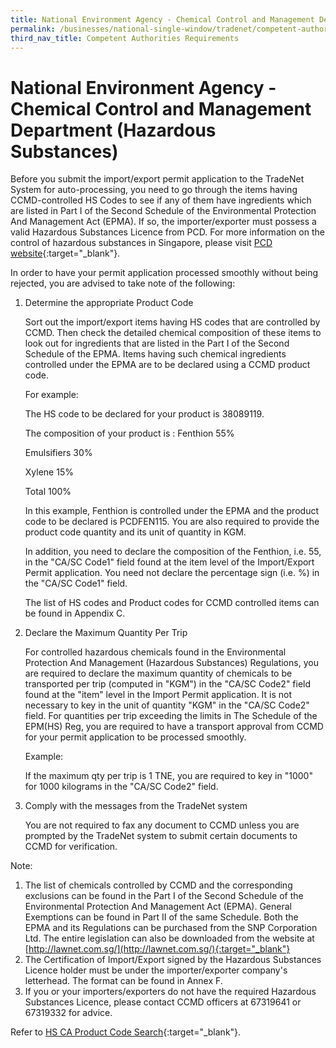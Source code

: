 ```yaml
---
title: National Environment Agency - Chemical Control and Management Department (Hazardous Substances)
permalink: /businesses/national-single-window/tradenet/competent-authorities-requirements/hazardous-substances
third_nav_title: Competent Authorities Requirements
---
```



# National Environment Agency - Chemical Control and Management Department (Hazardous Substances)

Before you submit the import/export permit application to the TradeNet System for auto-processing, you need to go through the items having CCMD-controlled HS Codes to see if any of them have ingredients which are listed in Part I of the Second Schedule of the Environmental Protection And Management Act (EPMA). If so, the importer/exporter must possess a valid Hazardous Substances Licence from PCD. For more information on the control of hazardous substances in Singapore, please visit  [PCD website](http://www.nea.gov.sg/anti-pollution-radiation-protection/chemical-safety/hazardous-substances/management-of-hazardous-substances){:target="_blank"}.

In order to have your permit application processed smoothly without being rejected, you are advised to take note of the following:

1.  Determine the appropriate Product Code  
    
    Sort out the import/export items having HS codes that are controlled by CCMD. Then check the detailed chemical composition of these items to look out for ingredients that are listed in the Part I of the Second Schedule of the EPMA. Items having such chemical ingredients controlled under the EPMA are to be declared using a CCMD product code.
    
    For example:
    
    The HS code to be declared for your product is 38089119.
    
    The composition of your product is : Fenthion 55%
    
    Emulsifiers 30%
    
    Xylene 15%
    
    Total 100%
    
    In this example, Fenthion is controlled under the EPMA and the product code to be declared is PCDFEN115. You are also required to provide the product code quantity and its unit of quantity in KGM.
    
    In addition, you need to declare the composition of the Fenthion, i.e. 55, in the "CA/SC Code1" field found at the item level of the Import/Export Permit application. You need not declare the percentage sign (i.e. %) in the "CA/SC Code1" field.
    
    The list of HS codes and Product codes for CCMD controlled items can be found in Appendix C.
    
2.  Declare the Maximum Quantity Per Trip  
    
    For controlled hazardous chemicals found in the Environmental Protection And Management (Hazardous Substances) Regulations, you are required to declare the maximum quantity of chemicals to be transported per trip (computed in "KGM") in the "CA/SC Code2" field found at the "item" level in the Import Permit application. It is not necessary to key in the unit of quantity "KGM" in the "CA/SC Code2" field. For quantities per trip exceeding the limits in The Schedule of the EPM(HS) Reg, you are required to have a transport approval from CCMD for your permit application to be processed smoothly.
    
    Example:
    
    If the maximum qty per trip is 1 TNE, you are required to key in "1000" for 1000 kilograms in the "CA/SC Code2" field.
    
3.  Comply with the messages from the TradeNet system  
    
    You are not required to fax any document to CCMD unless you are prompted by the TradeNet system to submit certain documents to CCMD for verification.
    

Note:

1.  The list of chemicals controlled by CCMD and the corresponding exclusions can be found in the Part I of the Second Schedule of the Environmental Protection And Management Act (EPMA). General Exemptions can be found in Part II of the same Schedule. Both the EPMA and its Regulations can be purchased from the SNP Corporation Ltd. The entire legislation can also be downloaded from the website at  [http://lawnet.com.sg/](http://lawnet.com.sg/){:target="_blank"}
2.  The Certification of Import/Export signed by the Hazardous Substances Licence holder must be under the importer/exporter company's letterhead. The format can be found in Annex F.
3.  If you or your importers/exporters do not have the required Hazardous Substances Licence, please contact CCMD officers at 67319641 or 67319332 for advice.

Refer to [HS CA Product Code Search](https://www.tradenet.gov.sg/tradenet/portlets/search/searchHSCA/searchInitHSCA.do){:target="_blank"}.
